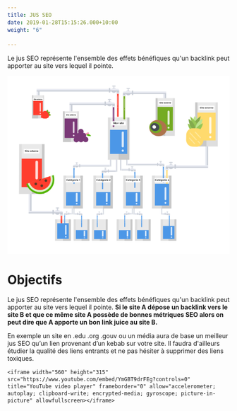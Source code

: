 ```yaml
---
title: JUS SEO
date: 2019-01-28T15:15:26.000+10:00
weight: "6"

---
```

Le jus SEO représente l'ensemble des effets bénéfiques qu'un backlink peut apporter au site vers lequel il pointe.

![](/uploads/24521.png)

# Objectifs

Le jus SEO représente l'ensemble des effets bénéfiques qu'un backlink peut apporter au site vers lequel il pointe. **Si le site A dépose un backlink vers le site B et que ce même site A possède de bonnes métriques SEO alors on peut dire que A apporte un bon link juice au site B.**

En exemple un site en .edu .org .gouv ou un média aura de base un meilleur jus SEO qu’un lien provenant d’un kebab sur votre site. Il faudra d'ailleurs étudier la qualité des liens entrants et ne pas hésiter à supprimer des liens toxiques.

    <iframe width="560" height="315" src="https://www.youtube.com/embed/YmGBT9drFEg?controls=0" title="YouTube video player" frameborder="0" allow="accelerometer; autoplay; clipboard-write; encrypted-media; gyroscope; picture-in-picture" allowfullscreen></iframe>